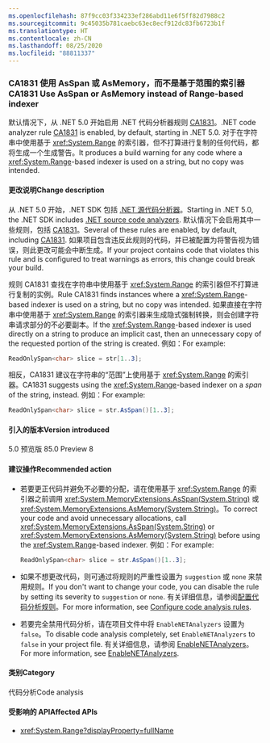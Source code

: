 ```yaml
---
ms.openlocfilehash: 87f9cc03f334233ef286abd11e6f5ff82d7988c2
ms.sourcegitcommit: 9c45035b781caebc63ec8ecf912dc83fb6723b1f
ms.translationtype: HT
ms.contentlocale: zh-CN
ms.lasthandoff: 08/25/2020
ms.locfileid: "88811337"
---
```

### <a name="ca1831-use-asspan-or-asmemory-instead-of-range-based-indexer"></a><span data-ttu-id="804b5-101">CA1831 使用 AsSpan 或 AsMemory，而不是基于范围的索引器</span><span class="sxs-lookup"><span data-stu-id="804b5-101">CA1831 Use AsSpan or AsMemory instead of Range-based indexer</span></span>

<span data-ttu-id="804b5-102">默认情况下，从 .NET 5.0 开始启用 .NET 代码分析器规则 [CA1831](/visualstudio/code-quality/ca1831)。</span><span class="sxs-lookup"><span data-stu-id="804b5-102">.NET code analyzer rule [CA1831](/visualstudio/code-quality/ca1831) is enabled, by default, starting in .NET 5.0.</span></span> <span data-ttu-id="804b5-103">对于在字符串中使用基于 <xref:System.Range> 的索引器，但不打算进行复制的任何代码，都将生成一个生成警告。</span><span class="sxs-lookup"><span data-stu-id="804b5-103">It produces a build warning for any code where a <xref:System.Range>-based indexer is used on a string, but no copy was intended.</span></span>

#### <a name="change-description"></a><span data-ttu-id="804b5-104">更改说明</span><span class="sxs-lookup"><span data-stu-id="804b5-104">Change description</span></span>

<span data-ttu-id="804b5-105">从 .NET 5.0 开始，.NET SDK 包括 [.NET 源代码分析器](../../../../docs/fundamentals/productivity/code-analysis.md)。</span><span class="sxs-lookup"><span data-stu-id="804b5-105">Starting in .NET 5.0, the .NET SDK includes [.NET source code analyzers](../../../../docs/fundamentals/productivity/code-analysis.md).</span></span> <span data-ttu-id="804b5-106">默认情况下会启用其中一些规则，包括 [CA1831](/visualstudio/code-quality/ca1831)。</span><span class="sxs-lookup"><span data-stu-id="804b5-106">Several of these rules are enabled, by default, including [CA1831](/visualstudio/code-quality/ca1831).</span></span> <span data-ttu-id="804b5-107">如果项目包含违反此规则的代码，并已被配置为将警告视为错误，则此更改可能会中断生成。</span><span class="sxs-lookup"><span data-stu-id="804b5-107">If your project contains code that violates this rule and is configured to treat warnings as errors, this change could break your build.</span></span>

<span data-ttu-id="804b5-108">规则 CA1831 查找在字符串中使用基于 <xref:System.Range> 的索引器但不打算进行复制的实例。</span><span class="sxs-lookup"><span data-stu-id="804b5-108">Rule CA1831 finds instances where a <xref:System.Range>-based indexer is used on a string, but no copy was intended.</span></span> <span data-ttu-id="804b5-109">如果直接在字符串中使用基于 <xref:System.Range> 的索引器来生成隐式强制转换，则会创建字符串请求部分的不必要副本。</span><span class="sxs-lookup"><span data-stu-id="804b5-109">If the <xref:System.Range>-based indexer is used directly on a string to produce an implicit cast, then an unnecessary copy of the requested portion of the string is created.</span></span> <span data-ttu-id="804b5-110">例如：</span><span class="sxs-lookup"><span data-stu-id="804b5-110">For example:</span></span>

```csharp
ReadOnlySpan<char> slice = str[1..3];
```

<span data-ttu-id="804b5-111">相反，CA1831 建议在字符串的“范围”上使用基于 <xref:System.Range> 的索引器。</span><span class="sxs-lookup"><span data-stu-id="804b5-111">CA1831 suggests using the <xref:System.Range>-based indexer on a *span* of the string, instead.</span></span> <span data-ttu-id="804b5-112">例如：</span><span class="sxs-lookup"><span data-stu-id="804b5-112">For example:</span></span>

```csharp
ReadOnlySpan<char> slice = str.AsSpan()[1..3];
```

#### <a name="version-introduced"></a><span data-ttu-id="804b5-113">引入的版本</span><span class="sxs-lookup"><span data-stu-id="804b5-113">Version introduced</span></span>

<span data-ttu-id="804b5-114">5.0 预览版 8</span><span class="sxs-lookup"><span data-stu-id="804b5-114">5.0 Preview 8</span></span>

#### <a name="recommended-action"></a><span data-ttu-id="804b5-115">建议操作</span><span class="sxs-lookup"><span data-stu-id="804b5-115">Recommended action</span></span>

- <span data-ttu-id="804b5-116">若要更正代码并避免不必要的分配，请在使用基于 <xref:System.Range> 的索引器之前调用 <xref:System.MemoryExtensions.AsSpan(System.String)> 或 <xref:System.MemoryExtensions.AsMemory(System.String)>。</span><span class="sxs-lookup"><span data-stu-id="804b5-116">To correct your code and avoid unnecessary allocations, call <xref:System.MemoryExtensions.AsSpan(System.String)> or <xref:System.MemoryExtensions.AsMemory(System.String)> before using the <xref:System.Range>-based indexer.</span></span> <span data-ttu-id="804b5-117">例如：</span><span class="sxs-lookup"><span data-stu-id="804b5-117">For example:</span></span>

  ```csharp
  ReadOnlySpan<char> slice = str.AsSpan()[1..3];
  ```

- <span data-ttu-id="804b5-118">如果不想更改代码，则可通过将规则的严重性设置为 `suggestion` 或 `none` 来禁用规则。</span><span class="sxs-lookup"><span data-stu-id="804b5-118">If you don't want to change your code, you can disable the rule by setting its severity to `suggestion` or `none`.</span></span> <span data-ttu-id="804b5-119">有关详细信息，请参阅[配置代码分析规则](../../../../docs/fundamentals/productivity/configure-code-analysis-rules.md)。</span><span class="sxs-lookup"><span data-stu-id="804b5-119">For more information, see [Configure code analysis rules](../../../../docs/fundamentals/productivity/configure-code-analysis-rules.md).</span></span>

- <span data-ttu-id="804b5-120">若要完全禁用代码分析，请在项目文件中将 `EnableNETAnalyzers` 设置为 `false`。</span><span class="sxs-lookup"><span data-stu-id="804b5-120">To disable code analysis completely, set `EnableNETAnalyzers` to `false` in your project file.</span></span> <span data-ttu-id="804b5-121">有关详细信息，请参阅 [EnableNETAnalyzers](../../../../docs/core/project-sdk/msbuild-props.md#enablenetanalyzers)。</span><span class="sxs-lookup"><span data-stu-id="804b5-121">For more information, see [EnableNETAnalyzers](../../../../docs/core/project-sdk/msbuild-props.md#enablenetanalyzers).</span></span>

#### <a name="category"></a><span data-ttu-id="804b5-122">类别</span><span class="sxs-lookup"><span data-stu-id="804b5-122">Category</span></span>

<span data-ttu-id="804b5-123">代码分析</span><span class="sxs-lookup"><span data-stu-id="804b5-123">Code analysis</span></span>

#### <a name="affected-apis"></a><span data-ttu-id="804b5-124">受影响的 API</span><span class="sxs-lookup"><span data-stu-id="804b5-124">Affected APIs</span></span>

- <xref:System.Range?displayProperty=fullName>

<!--

#### Affected APIs

- `T:System.Range`

-->
